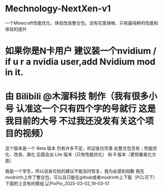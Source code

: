 # Mechnology-NextXen-v1
一个Minecraft性能优化、体验改良整合包。没有花里胡哨，只有最纯粹的性能和体验的提升
# 如果你是N卡用户 建议装一个nvidium / if u r a nvidia user,add Nvidium mod in it.
# 由 Bilibili @木溜科技 制作（我有很多小号 认准这一个只有四个字的号就行 这是我目前的大号 不过我还没发有关这个项目的视频）
这个版本是一个 Beta 版本 仍有许多不足，欢迎各位完善
此整合包含有；性能优化、改良、美化
后面会出 Lite 版本（只有性能优化） 和 R 版本（更侧重美化方面）

我是一个学生，所以说各位给的建议不能及时恢复，我为此感到抱歉
我在modrinth上传了整合包，可以且只能在github或者modrinth上下载（PCL可下）
下面附上含有的模组
![PixPin_2025-03-02_19-03-51](https://github.com/user-attachments/assets/67e5295b-e94c-4822-b822-9a2e0e96ed76)
